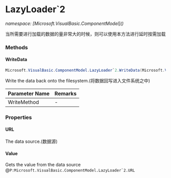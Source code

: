 ﻿# LazyLoader`2
_namespace: [Microsoft.VisualBasic.ComponentModel](<a href="#" onClick="load('/docs/Microsoft.VisualBasic.ComponentModel/index.md')"></a>)_

当所需要进行加载的数据的量非常大的时候，则可以使用本方法进行延时按需加载



### Methods

#### WriteData
```csharp
Microsoft.VisualBasic.ComponentModel.LazyLoader`2.WriteData(Microsoft.VisualBasic.ComponentModel.LazyLoader{`0,`1}.DataWriteMethod)
```
Write the data back onto the filesystem.(将数据回写进入文件系统之中)

|Parameter Name|Remarks|
|--------------|-------|
|WriteMethod|-|



### Properties

#### URL
The data source.(数据源)
#### Value
Gets the value from the data source @``P:Microsoft.VisualBasic.ComponentModel.LazyLoader`2.URL``
